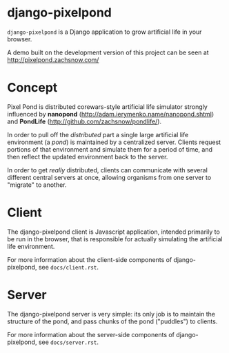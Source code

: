 django-pixelpond
================

`django-pixelpond` is a Django application to grow artificial life in your
browser.

A demo built on the development version of this project can be seen at
http://pixelpond.zachsnow.com/

Concept
=======

Pixel Pond is distributed corewars-style artificial life simulator strongly
influenced by **nanopond** (http://adam.ierymenko.name/nanopond.shtml) and
**PondLife** (http://github.com/zachsnow/pondlife/).

In order to pull off the *distributed* part a single large artificial life
environment (a *pond*) is maintained by a centralized server.  Clients request
portions of that environment and simulate them for a period of time, and then
reflect the updated environment back to the server.

In order to get *really* distributed, clients can communicate with several
different central servers at once, allowing organisms from one server to
"migrate" to another.

Client
======

The django-pixelpond client is Javascript application, intended primarily
to be run in the browser, that is responsible for actually simulating the
artificial life environment.

For more information about the client-side components of django-pixelpond,
see ``docs/client.rst``.

Server
======

The django-pixelpond server is very simple: its only job is to maintain the
structure of the pond, and pass chunks of the pond ("puddles") to clients.

For more information about the server-side components of django-pixelpond,
see ``docs/server.rst``.
